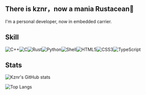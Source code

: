 ## There is kznr，now a mania Rustacean🦀

I'm a personal developer, now in embedded carrier.

## Skill

![C++](https://img.shields.io/badge/-C++-00599C?style=flat-square&logo=c)![C](https://img.shields.io/badge/-C-E34A86?style=flat-square&logo=c)![Rust](https://img.shields.io/badge/-Rust-E33B26?style=flat-square&logo=rust)![Python](https://img.shields.io/badge/-Python-black?style=flat-square&logo=Python)![Shell](https://img.shields.io/badge/-Shell-purple?style=flat-square&logo=Shell)![HTML5](https://img.shields.io/badge/-HTML5-E34F26?style=flat-square&logo=html5&logoColor=white)![CSS3](https://img.shields.io/badge/-CSS3-1572B6?style=flat-square&logo=css3)![TypeScript](https://img.shields.io/badge/-TypeScript-gray?style=flat-square&logo=typescript)

## Stats

![Kznr's GitHub stats](https://github-readme-stats.vercel.app/api?username=kznr02)

![Top Langs](https://github-readme-stats.vercel.app/api/top-langs/?username=kznr02&hide=TeX&layout=compact)
